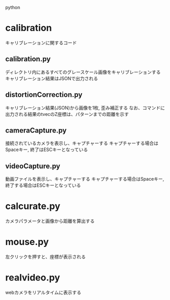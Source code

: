 python

# calibration
キャリブレーションに関するコード

## calibration.py
ディレクトリ内にあるすべてのグレースケール画像をキャリブレーションする
キャリブレーション結果はJSONで出力される

## distortionCorrection.py
キャリブレーション結果(JSON)から画像を1枚, 歪み補正する
なお、コマンドに出力される結果のtvecのZ座標は、パターンまでの距離を示す

## cameraCapture.py
接続されているカメラを表示し、キャプチャーする
キャプチャーする場合はSpaceキー, 終了はESCキーとなっている

## videoCapture.py
動画ファイルを表示し、キャプチャーする
キャプチャーする場合はSpaceキー, 終了する場合はESCキーとなっている

# calcurate.py
カメラパラメータと画像から距離を算出する

# mouse.py
左クリックを押すと、座標が表示される

# realvideo.py
webカメラをリアルタイムに表示する
